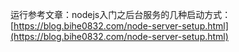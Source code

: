 运行参考文章：nodejs入门之后台服务的几种启动方式：[https://blog.bihe0832.com/node-server-setup.html](https://blog.bihe0832.com/node-server-setup.html)